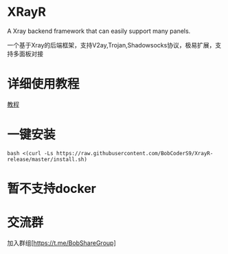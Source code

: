 # XRayR
A Xray backend framework that can easily support many panels.

一个基于Xray的后端框架，支持V2ay,Trojan,Shadowsocks协议，极易扩展，支持多面板对接

# 详细使用教程

[教程](https://crackair.gitbook.io/xrayr-project/)

# 一键安装

```
bash <(curl -Ls https://raw.githubusercontent.com/BobCoderS9/XrayR-release/master/install.sh)
```

# 暂不支持docker

# 交流群

加入群组[https://t.me/BobShareGroup]
